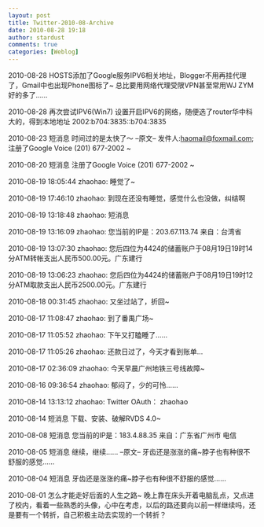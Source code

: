 ```yaml
---
layout: post
title: Twitter-2010-08-Archive
date: 2010-08-28 19:18
author: stardust
comments: true
categories: [Weblog]
---
```

2010-08-28 HOSTS添加了Google服务IPV6相关地址，Blogger不用再挂代理了，Gmail中也出现Phone图标了~ 总比要用网络代理受限VPN甚至常用WJ ZYM好的多了……

2010-08-28 再次尝试IPV6(Win7) 设置开启IPV6的网络，随便选了router华中科大的，得到本地地址 2002:b704:3835::b704:3835

2010-08-23 短消息 时间过的是太快了～ –原文– 发件人:haomail@foxmail.com;注册了Google Voice (201) 677-2002 ~

2010-08-20 短消息 注册了Google Voice (201) 677-2002 ~

2010-08-19 18:05:44 zhaohao: 睡觉了~

2010-08-19 17:46:10 zhaohao: 到现在还没有睡觉，感觉什么也没做，纠结啊

2010-08-19 13:18:48 zhaohao: 短消息 

2010-08-19 13:16:09 zhaohao: 您当前的IP是：203.67.113.74 来自：台湾省

2010-08-19 13:07:30 zhaohao: 您后四位为4424的储蓄账户于08月19日19时14分ATM转帐支出人民币500.00元。广东建行

2010-08-19 13:06:23 zhaohao: 您后四位为4424的储蓄账户于08月19日19时12分ATM取款支出人民币2500.00元。广东建行

2010-08-18 00:31:45 zhaohao: 又坐过站了，折回~

2010-08-17 11:08:47 zhaohao: 到了番禺广场~

2010-08-17 11:05:52 zhaohao: 下午又打瞌睡了……

2010-08-17 11:05:26 zhaohao: 还款日过了，今天才看到账单…

2010-08-17 02:36:09 zhaohao: 今天早晨广州地铁三号线故障~

2010-08-16 09:36:54 zhaohao: 郁闷了，少的可怜……

2010-08-14 13:13:12 zhaohao: Twitter OAuth： zhaohao

2010-08-14 短消息 下载、安装、破解RVDS 4.0~

2010-08-08 短消息 您当前的IP是：183.4.88.35 来自：广东省广州市 电信

2010-08-05 短消息 继续，继续…… –原文– 牙齿还是涨涨的痛~脖子也有种很不舒服的感觉……

2010-08-04 短消息 牙齿还是涨涨的痛~脖子也有种很不舒服的感觉……

2010-08-01 怎么才能走好后面的人生之路~ 晚上靠在床头开着电脑乱点，又点进了校内，看着一些熟悉的头像，心中在考虑，以后的路还要向以前一样继续吗，还是要有一个转折，自己积极主动去实现的一个转折？
